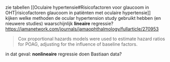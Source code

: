 zie tabellen [[Oculaire hypertensie#Risicofactoren voor glaucoom in OHT|risicofactoren glaucoom in patiënten met oculaire hypertensie]]   
kijken welke methoden de ocular hypertension study gebruikt hebben (en nieuwere studies)
waarschijnlijk **lineaire** regressie? 
https://jamanetwork.com/journals/jamaophthalmology/fullarticle/270953
> Cox proportional hazards models were used to estimate hazard ratios for POAG, adjusting for the influence of baseline factors.

in dat geval: **nonlineaire** regressie doen
Bastiaan data?